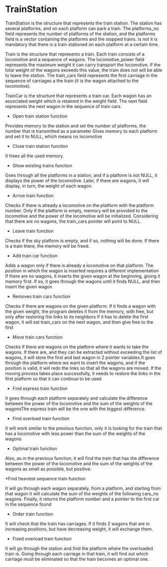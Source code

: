 # TrainStation

TrainStation is the structure that represents the train station. The station has several platforms, and on each platform can park a train. The platforms_no field represents the number of platforms of the station, and the platforms field is a vector containing the platforms and the stopped trains. Is not it is mandatory that there is a train stationed on each platform at a certain time.

Train is the structure that represents a train. Each train consists of a locomotive and a
sequence of wagons. The locomotive_power field represents the maximum weight it can carry
transport the locomotive. If the total weight of the wagons exceeds this value, the train does not
will be able to leave the station. The train_cars field represents the first carriage in the sequence of carriages a
the train (it is the wagon attached to the locomotive).

TrainCar is the structure that represents a train car. Each wagon has an associated weight which
is retained in the weight field. The next field represents the next wagon in the sequence of
train cars.

* Open train station function

Provides memory to the station and set the number of platforms, the number that is transmitted as a parameter
Gives memory to each platform and set it to NULL, which means no locomotive

* Close train station function

It frees all the used memory.

* Show existing trains function

Goes through all the platforms in a station, and if a platform is not NULL, it displays the power of the locomotive. Later, if there are wagons, it will display, in turn, the weight of each wagon.

* Arrive train function

Checks if there is already a locomotive on the platform with the platform number. Only if the platform is empty, memory will be provided to the locomotive and the power of the locomotive will be initialized. Considering that there are no wagons, the train_cars pointer will point to NULL.

* Leave train function

Checks if the sky platform is empty, and if so, nothing will be done. If there is a train there, the memory will be freed.

* Add train car function

Adds a wagon only if there is already a locomotive on that platform. The position in which the wagon is inserted requires a different implementation If there are no wagons, it inserts the given wagon at the beginning, giving it memory first. If so, it goes through the wagons until it finds NULL, and then insert the given wagon

* Removes train cars function

Checks if there are wagons on the given platform. If it finds a wagon with the given weight, the program deletes it from the memory, with free, but only after restoring the links to its neighbors If it has to delete the first wagon, it will set train_cars on the next wagon, and then give free to the first

* Move train cars function

Checks if there are wagons on the platform where it wants to take the wagons. If there are, and they can be extracted without exceeding the list of wagons, it will store the first and last wagon in 2 pointer variables.It goes through the platform where we want to insert the wagons, and if the position is valid, it will redo the links so that all the wagons are moved. If the moving process takes place successfully, it needs to restore the links in the first platform so that it can continue to be used

* Find express train function

It goes through each platform separately and calculate the difference between the power of the locomotive and the sum of the weights of the wagonsThe express train will be the one with the biggest difference.

* Find overload train function

It will work similar to the previous function, only it is looking for the train that has a locomotive with less power than the sum of the weights of the wagons

* Optimal train function

Also, as in the previous function, it will find the train that has the difference between the power of the locomotive and the sum of the weights of the wagons as small as possible, but positive.

*Find heaviest sequence train function

It will go through each wagon separately, from a platform, and starting from that wagon it will calculate the sum of the weights of the following cars_no wagons. Finally, it returns the platform number and a pointer to the first car in the sequence found

* Order train function

It will check that the train has carriages. If it finds 2 wagons that are in increasing positions, but have decreasing weight, it will exchange them.

* Fixed overload train function

It will go through the station and find the platform where the overloaded train is. Going through each carriage in that train, it will find out which carriage must be eliminated so that the train becomes an optimal one.
